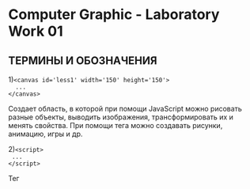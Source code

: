 Computer Graphic - Laboratory Work 01
=====================
ТЕРМИНЫ И ОБОЗНАЧЕНИЯ
-----------------------------------

1)```<canvas id='less1' width='150' height='150'>```  
  ```  ...```  
  ``` </canvas> ```
   
Создает область, в которой при помощи JavaScript можно рисовать разные объекты, выводить изображения, трансформировать их и менять свойства. При помощи тега <canvas> можно создавать рисунки, анимацию, игры и др. 
    
2)```<script>```  
  ``` ...```  
  ```</script>```  
    
  Тег <script> предназначен для описания скриптов, может содержать ссылку на программу или ее текст на определенном языке. 
    
3)```var canvas=document.getElementById('less1');```
  
  Возвращает ссылку на элемент по его идентификатору (ID); идентификатор является строкой, которая может быть использована для идентификации элемента
  
4)```var ctx=canvas.getContext('2d');```  
  
  Метод getContext возвращает контекст рисования на холсте, или null, если идентификатор контекста не определён.
  
5)```ctx.fillRect(10+i,10+y,1,1);```
  
  Метод рисует залитый прямоугольник в позиции (x, y), размер которого определяется аргументами width и height.
  
6)```ctx.arc(100, 100, 75, 0, pi/2, false );```  
  
  Метод рисует окружность со следующими параметрами: координаты центра круга, радиус, начальный угол, конечный угол, направление по/против часовой стрелки. 
  
7)```ctx.beginPath();```   
  
  Даем разрешение на начало "строительства" новой фигуры.  

8)```ctx.lineWidth = 7;```   
  
  Задаем толщину обводки.  

9)```ctx.strokeStyle = "green";```   
  
  Задаем цвет обводки.  
10)```ctx.stroke();```  
  
  Создание самой фигуры.  

![Результат работы программы](https://github.com/scorpy2013/CG-lab01/blob/master/%D0%A1%D0%BD%D0%B8%D0%BC%D0%BE%D0%BA%20%D1%8D%D0%BA%D1%80%D0%B0%D0%BD%D0%B0%20%D0%BE%D1%82%202021-09-11%2015-36-33.png)

  
